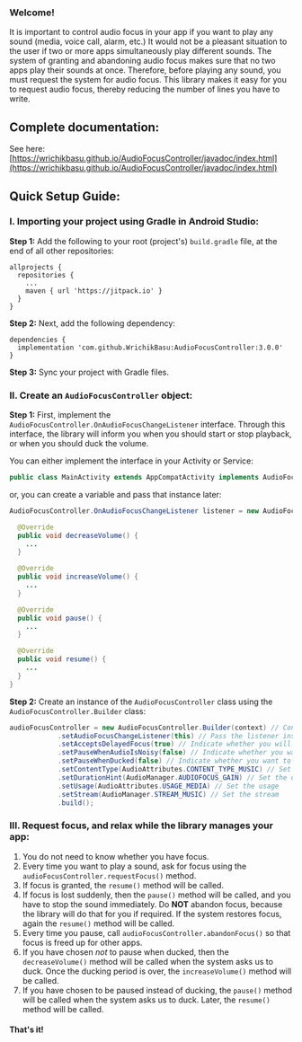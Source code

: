 ### Welcome!

It is important to control audio focus in your app if you want to play any sound (media, voice call, alarm, etc.) It would not be a pleasant situation to the user if two or more apps simultaneously play different sounds. The system of granting and abandoning audio focus makes sure that no two apps play their sounds at once. Therefore, before playing any sound, you must request the system for audio focus. This library makes it easy for you to request audio focus, thereby reducing the number of lines you have to write.

## Complete documentation:
See here: [https://wrichikbasu.github.io/AudioFocusController/javadoc/index.html](https://wrichikbasu.github.io/AudioFocusController/javadoc/index.html)

## Quick Setup Guide:

### I. Importing your project using Gradle in Android Studio:

**Step 1:** Add the following to your root (project's) `build.gradle` file, at the end of all other repositories:

```
allprojects {
  repositories {
    ...
    maven { url 'https://jitpack.io' }
  }
}
```

**Step 2:** Next, add the following dependency:

```
dependencies {
  implementation 'com.github.WrichikBasu:AudioFocusController:3.0.0'
}
```

**Step 3:** Sync your project with Gradle files.


### II. Create an `AudioFocusController` object:

**Step 1:** First, implement the `AudioFocusController.OnAudioFocusChangeListener` interface. Through this interface, the library will inform you when you should start or stop playback, or when you should duck the volume.

You can either implement the interface in your Activity or Service:

```java
public class MainActivity extends AppCompatActivity implements AudioFocusController.OnAudioFocusChangeListener, ... { ... }
```

or, you can create a variable and pass that instance later:

```java
AudioFocusController.OnAudioFocusChangeListener listener = new AudioFocusController.OnAudioFocusChangeListener() {

  @Override
  public void decreaseVolume() {
    ...
  }

  @Override
  public void increaseVolume() {
    ...
  }

  @Override
  public void pause() {
    ...
  }

  @Override
  public void resume() {
    ...
  }
}
```

**Step 2:** Create an instance of the `AudioFocusController` class using the `AudioFocusController.Builder` class:

```java
audioFocusController = new AudioFocusController.Builder(context) // Context must be passed
            .setAudioFocusChangeListener(this) // Pass the listener instance created above
            .setAcceptsDelayedFocus(true) // Indicate whether you will accept delayed focus
            .setPauseWhenAudioIsNoisy(false) // Indicate whether you want to be paused when audio becomes noisy
            .setPauseWhenDucked(false) // Indicate whether you want to be paused instead of ducking
            .setContentType(AudioAttributes.CONTENT_TYPE_MUSIC) // Set the content type
            .setDurationHint(AudioManager.AUDIOFOCUS_GAIN) // Set the duration hint
            .setUsage(AudioAttributes.USAGE_MEDIA) // Set the usage
            .setStream(AudioManager.STREAM_MUSIC) // Set the stream
            .build();
```

### III. Request focus, and relax while the library manages your app:

1. You do not need to know whether you have focus.
1. Every time you want to play a sound, ask for focus using the `audioFocusController.requestFocus()` method.
1. If focus is granted, the `resume()` method will be called.
1. If focus is lost suddenly, then the `pause()` method will be called, and you have to stop the sound immediately. Do **NOT** abandon focus, because the library will do that for you if required. If the system restores focus, again the `resume()` method will be called.
1. Every time you pause, call `audioFocusController.abandonFocus()` so that focus is freed up for other apps.
1. If you have chosen *not* to pause when ducked, then the `decreaseVolume()` method will be called when the system asks us to duck. Once the ducking period is over, the `increaseVolume()` method will be called.
1. If you have chosen to be paused instead of ducking, the `pause()` method will be called when the system asks us to duck. Later, the `resume()` method will be called.

#### That's it!

